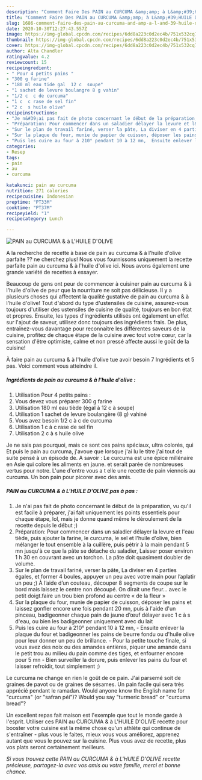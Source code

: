 ```yaml
---
description: "Comment Faire Des PAIN au CURCUMA &amp;amp; à L&amp;#39;HUILE D&amp;#39;OLIVE"
title: "Comment Faire Des PAIN au CURCUMA &amp;amp; à L&amp;#39;HUILE D&amp;#39;OLIVE"
slug: 1686-comment-faire-des-pain-au-curcuma-and-amp-a-l-and-39-huile-d-and-39-olive
date: 2020-10-30T12:27:43.557Z
image: https://img-global.cpcdn.com/recipes/6dd8a223c0d2ec4b/751x532cq70/pain-au-curcuma-a-lhuile-dolive-photo-principale-de-la-recette.jpg
thumbnail: https://img-global.cpcdn.com/recipes/6dd8a223c0d2ec4b/751x532cq70/pain-au-curcuma-a-lhuile-dolive-photo-principale-de-la-recette.jpg
cover: https://img-global.cpcdn.com/recipes/6dd8a223c0d2ec4b/751x532cq70/pain-au-curcuma-a-lhuile-dolive-photo-principale-de-la-recette.jpg
author: Alta Chandler
ratingvalue: 4.2
reviewcount: 15
recipeingredient:
- " Pour 4 petits pains "
- "300 g farine"
- "180 ml eau tide gal  12 c  soupe"
- "1 sachet de levure boulangre 8 g vahin"
- "1/2 c  c de curcuma"
- "1 c  c rase de sel fin"
- "2 c  s huile olive"
recipeinstructions:
- "Je n&#39;ai pas fait de photo concernant le début de la préparation, vu qu&#39;il est facile à préparer, j&#39;ai fait uniquement les points essentiels pour chaque étape, lol, mais je donne quand même le déroulement de la recette depuis le début ;)"
- "Préparation: Pour commencer dans un saladier délayer la levure et l&#39;eau tiède, puis ajouter la farine, le curcuma, le sel et l&#39;huile d&#39;olive, bien mélanger le tout ensemble à la cuillère, puis pétrir à la main pendant 5 mn jusqu&#39;à ce que la pâte se détache du saladier, Laisser poser environ 1 h 30 en couvrant avec un torchon. La pâte doit quasiment doubler de volume."
- "Sur le plan de travail fariné, verser la pâte, La diviser en 4 parties égales, et former 4 boules, appuyer un peu avec votre main pour l’aplatir un peu ;) À l’aide d’un couteau, découper 8 segments de coupe sur le bord mais laissez le centre non découpé. On dirait une fleur… avec le petit doigt.faire un trou bien profond au centre « de la fleur »"
- "Sur la plaque du four, munie de papier de cuisson, déposer les pains et laissez gonfler encore une fois pendant 20 mn, puis à l&#39;aide d&#39;un pinceau, badigeonner chaque pain de jaune d’œuf délayer avec 1 c à s d&#39;eau, ou bien les badigeonner uniquement avec du lait"
- "Puis les cuire au four à 210° pendant 10 à 12 mn,  Ensuite enlever la plaque du four et badigeonner les pains de beurre fondu ou d&#39;huile olive pour leur donner un peu de brillance.  Pour la petite touche finale, si vous avez des noix ou des amandes entières, piquer une amande dans le petit trou au milieu du pain comme des tiges, et enfourner encore pour 5 mn Bien surveiller la dorure, puis enlever les pains du four et laisser refroidir, tout simplement ;)"
categories:
- Resep
tags:
- pain
- au
- curcuma

katakunci: pain au curcuma 
nutrition: 271 calories
recipecuisine: Indonesian
preptime: "PT33M"
cooktime: "PT37M"
recipeyield: "1"
recipecategory: Lunch

---
```



![PAIN au CURCUMA &amp; à L&#39;HUILE D&#39;OLIVE](https://img-global.cpcdn.com/recipes/6dd8a223c0d2ec4b/751x532cq70/pain-au-curcuma-a-lhuile-dolive-photo-principale-de-la-recette.jpg)

A la recherche de recette à base de pain au curcuma &amp; à l&#39;huile d&#39;olive parfaite ?? ne cherchez plus! Nous vous fournissons uniquement la recette parfaite pain au curcuma &amp; à l&#39;huile d&#39;olive ici. Nous avons également une grande variété de recettes à essayer.

Beaucoup de gens ont peur de commencer à cuisiner pain au curcuma &amp; à l&#39;huile d&#39;olive de peur que la nourriture ne soit pas délicieuse. Il y a plusieurs choses qui affectent la qualité gustative de pain au curcuma &amp; à l&#39;huile d&#39;olive! Tout d'abord du type d'ustensiles de cuisine, assurez-vous toujours d'utiliser des ustensiles de cuisine de qualité, toujours en bon état et propres. Ensuite, les types d'ingrédients utilisés ont également un effet sur l'ajout de saveur, utilisez donc toujours des ingrédients frais. De plus, entraînez-vous davantage pour reconnaître les différentes saveurs de la cuisine, profitez de chaque étape de la cuisine avec tout votre cœur, car la sensation d'être optimiste, calme et non pressé affecte aussi le goût de la cuisine!

<!--inarticleads1-->

À faire pain au curcuma &amp; à l&#39;huile d&#39;olive tue avoir besoin 7 Ingrédients et 5 pas. Voici comment vous atteindre il.

##### Ingrédients de pain au curcuma &amp; à l&#39;huile d&#39;olive :

1. Utilisation  Pour 4 petits pains :
1. Vous devez vous préparer 300 g farine
1. Utilisation 180 ml eau tiède (égal à 12 c à soupe)
1. Utilisation 1 sachet de levure boulangère (8 g) vahiné
1. Vous avez besoin 1/2 c à c de curcuma
1. Utilisation 1 c à c rase de sel fin
1. Utilisation 2 c à s huile olive


Je ne sais pas pourquoi, mais ce sont ces pains spéciaux, ultra colorés, qui Et puis le pain au curcuma, j&#39;avoue que lorsque j&#39;ai lu le titre j&#39;ai tout de suite pensé à un épisode de. A savoir : Le curcuma est une épice millénaire en Asie qui colore les aliments en jaune. et serait parée de nombreuses vertus pour notre. L&#39;une d&#39;entre vous a t elle une recette de pain viennois au curcuma. Un bon pain pour picorer avec des amis. 

<!--inarticleads2-->

##### PAIN au CURCUMA &amp; à L&#39;HUILE D&#39;OLIVE pas à pas :

1. Je n&#39;ai pas fait de photo concernant le début de la préparation, vu qu&#39;il est facile à préparer, j&#39;ai fait uniquement les points essentiels pour chaque étape, lol, mais je donne quand même le déroulement de la recette depuis le début ;)
1. Préparation: Pour commencer dans un saladier délayer la levure et l&#39;eau tiède, puis ajouter la farine, le curcuma, le sel et l&#39;huile d&#39;olive, bien mélanger le tout ensemble à la cuillère, puis pétrir à la main pendant 5 mn jusqu&#39;à ce que la pâte se détache du saladier, Laisser poser environ 1 h 30 en couvrant avec un torchon. La pâte doit quasiment doubler de volume.
1. Sur le plan de travail fariné, verser la pâte, La diviser en 4 parties égales, et former 4 boules, appuyer un peu avec votre main pour l’aplatir un peu ;) À l’aide d’un couteau, découper 8 segments de coupe sur le bord mais laissez le centre non découpé. On dirait une fleur… avec le petit doigt.faire un trou bien profond au centre « de la fleur »
1. Sur la plaque du four, munie de papier de cuisson, déposer les pains et laissez gonfler encore une fois pendant 20 mn, puis à l&#39;aide d&#39;un pinceau, badigeonner chaque pain de jaune d’œuf délayer avec 1 c à s d&#39;eau, ou bien les badigeonner uniquement avec du lait
1. Puis les cuire au four à 210° pendant 10 à 12 mn,  - Ensuite enlever la plaque du four et badigeonner les pains de beurre fondu ou d&#39;huile olive pour leur donner un peu de brillance.  - Pour la petite touche finale, si vous avez des noix ou des amandes entières, piquer une amande dans le petit trou au milieu du pain comme des tiges, et enfourner encore pour 5 mn - Bien surveiller la dorure, puis enlever les pains du four et laisser refroidir, tout simplement ;)


Le curcuma ne change en rien le goût de ce pain. J&#39;ai parsemé soit de graines de pavot ou de graines de sésames. Un pain facile qui sera très apprécié pendant le ramadan. Would anyone know the English name for &#34;curcuma&#34; (or &#34;safran péi&#34;)? Would you say &#34;turmeric bread&#34; or &#34;curcuma bread&#34;? 

<!--inarticleads1-->

<p>
Un excellent repas fait maison est l'exemple que tout le monde garde à l'esprit. Utiliser ces PAIN au CURCUMA &amp; à L&#39;HUILE D&#39;OLIVE recette pour booster votre cuisine est la même chose qu'un athlète qui continue de s'entraîner - plus vous le faites, mieux vous vous améliorez, apprenez autant que vous le pouvez sur la cuisine. Plus vous avez de recette, plus vos plats seront certainement meilleurs.
</p>

<p>
<i>Si vous trouvez cette PAIN au CURCUMA &amp; à L&#39;HUILE D&#39;OLIVE recette précieuse, partagez-la avec vos amis ou votre famille, merci et bonne chance.</i>
</p>
